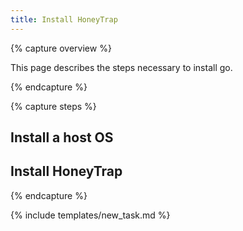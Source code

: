 ```yaml
---
title: Install HoneyTrap
---
```


{% capture overview %}

This page describes the steps necessary to install go.

{% endcapture %}


{% capture steps %}

## Install a host OS


## Install HoneyTrap


{% endcapture %}


{% include templates/new_task.md %}
